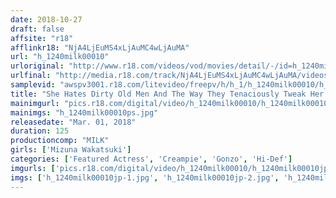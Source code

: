 ```yaml
---
date: 2018-10-27
draft: false
affsite: "r18"
afflinkr18: "NjA4LjEuMS4xLjAuMC4wLjAuMA"
url: "h_1240milk00010"
urloriginal: "http://www.r18.com/videos/vod/movies/detail/-/id=h_1240milk00010"
urlfinal: "http://media.r18.com/track/NjA4LjEuMS4xLjAuMC4wLjAuMA/videos/vod/movies/detail/-/id=h_1240milk00010"
samplevid: "awspv3001.r18.com/litevideo/freepv/h/h_1/h_1240milk00010/h_1240milk00010_dmb_w.mp4"
title: "She Hates Dirty Old Men And The Way They Tenaciously Tweak Her Titties And At First She Tried To Refuse And Pouted, But In The End She Felt Good And Totally Started Cumming And Had A Thrilling Good Fucking Time!!! Mizuna Wakatsuki"
mainimgurl: "pics.r18.com/digital/video/h_1240milk00010/h_1240milk00010ps.jpg"
mainimgs: "h_1240milk00010ps.jpg"
releasedate: "Mar. 01, 2018"
duration: 125
productioncomp: "MILK"
girls: ['Mizuna Wakatsuki']
categories: ['Featured Actress', 'Creampie', 'Gonzo', 'Hi-Def']
imgurls: ['pics.r18.com/digital/video/h_1240milk00010/h_1240milk00010jp-1.jpg', 'pics.r18.com/digital/video/h_1240milk00010/h_1240milk00010jp-2.jpg', 'pics.r18.com/digital/video/h_1240milk00010/h_1240milk00010jp-3.jpg', 'pics.r18.com/digital/video/h_1240milk00010/h_1240milk00010jp-4.jpg', 'pics.r18.com/digital/video/h_1240milk00010/h_1240milk00010jp-5.jpg', 'pics.r18.com/digital/video/h_1240milk00010/h_1240milk00010jp-6.jpg', 'pics.r18.com/digital/video/h_1240milk00010/h_1240milk00010jp-7.jpg', 'pics.r18.com/digital/video/h_1240milk00010/h_1240milk00010jp-8.jpg', 'pics.r18.com/digital/video/h_1240milk00010/h_1240milk00010jp-9.jpg', 'pics.r18.com/digital/video/h_1240milk00010/h_1240milk00010jp-10.jpg', 'pics.r18.com/digital/video/h_1240milk00010/h_1240milk00010jp-11.jpg', 'pics.r18.com/digital/video/h_1240milk00010/h_1240milk00010jp-12.jpg', 'pics.r18.com/digital/video/h_1240milk00010/h_1240milk00010jp-13.jpg', 'pics.r18.com/digital/video/h_1240milk00010/h_1240milk00010jp-14.jpg', 'pics.r18.com/digital/video/h_1240milk00010/h_1240milk00010jp-15.jpg', 'pics.r18.com/digital/video/h_1240milk00010/h_1240milk00010jp-16.jpg', 'pics.r18.com/digital/video/h_1240milk00010/h_1240milk00010jp-17.jpg', 'pics.r18.com/digital/video/h_1240milk00010/h_1240milk00010jp-18.jpg', 'pics.r18.com/digital/video/h_1240milk00010/h_1240milk00010jp-19.jpg', 'pics.r18.com/digital/video/h_1240milk00010/h_1240milk00010jp-20.jpg']
imgs: ['h_1240milk00010jp-1.jpg', 'h_1240milk00010jp-2.jpg', 'h_1240milk00010jp-3.jpg', 'h_1240milk00010jp-4.jpg', 'h_1240milk00010jp-5.jpg', 'h_1240milk00010jp-6.jpg', 'h_1240milk00010jp-7.jpg', 'h_1240milk00010jp-8.jpg', 'h_1240milk00010jp-9.jpg', 'h_1240milk00010jp-10.jpg', 'h_1240milk00010jp-11.jpg', 'h_1240milk00010jp-12.jpg', 'h_1240milk00010jp-13.jpg', 'h_1240milk00010jp-14.jpg', 'h_1240milk00010jp-15.jpg', 'h_1240milk00010jp-16.jpg', 'h_1240milk00010jp-17.jpg', 'h_1240milk00010jp-18.jpg', 'h_1240milk00010jp-19.jpg', 'h_1240milk00010jp-20.jpg']
---
```

